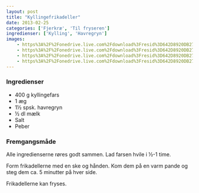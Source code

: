 ```yaml
---
layout: post
title: "Kyllingefrikadeller"
date: 2013-02-25
categories: ['Fjerkræ', 'Til fryseren']
ingredienser: ['Kylling', 'Havregryn']
images:
    - https%3A%2F%2Fonedrive.live.com%2Fdownload%3Fresid%3D642D8920DB2784EE!125922
    - https%3A%2F%2Fonedrive.live.com%2Fdownload%3Fresid%3D642D8920DB2784EE!125925
    - https%3A%2F%2Fonedrive.live.com%2Fdownload%3Fresid%3D642D8920DB2784EE!125927
    - https%3A%2F%2Fonedrive.live.com%2Fdownload%3Fresid%3D642D8920DB2784EE!125924
---
```


### Ingredienser
-  400 g kyllingefars
-  1 æg
-  1½ spsk. havregryn
-  ½ dl mælk
-  Salt
-  Peber

### Fremgangsmåde
Alle ingredienserne røres godt sammen. Lad farsen hvile i ½-1 time.

Form frikadellerne med en ske og hånden. Kom dem på en varm pande og steg dem ca. 5 minutter på hver side.

Frikadellerne kan fryses.
